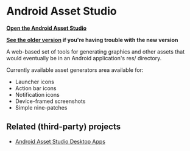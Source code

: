 Android Asset Studio
====================

**[Open the Android Asset Studio](http://romannurik.github.io/AndroidAssetStudio/)**

**[See the older version](http://romannurik.github.io/AndroidAssetStudio/older-version/) if you're having trouble with the new version**

A web-based set of tools for generating graphics and other assets that would eventually be in an Android application's res/ directory.

Currently available asset generators area available for:

- Launcher icons
- Action bar icons
- Notification icons
- Device-framed screenshots
- Simple nine-patches

## Related (third-party) projects

- [Android Asset Studio Desktop Apps](https://androidassetstudio.codeplex.com/)
